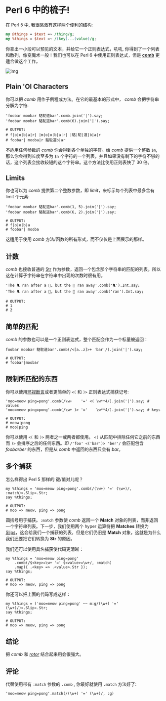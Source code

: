 # Perl  6 中的梳子!

在 Perl 5 中, 我很感激有这样两个便利的结构:

```perl
my @things = $text =~ /thing/g;
my %things = $text =~ /(key)...(value)/g;
```

你拿出一小段可以预见的文本，并给它一个正则表达式，吼吼, 你得到了一个列表和散列，像变魔术一般！我们也可以在 Perl  6 中使用正则表达式，但是 **[comb](http://docs.perl6.org/routine/comb)** 更适合做这个工作。

![img](http://upload-images.jianshu.io/upload_images/326727-29a3966bbb8e437f.jpg?imageMogr2/auto-orient/strip%7CimageView2/2/w/1240)

## Plain 'Ol Characters

你可以把 *comb* 用作子例程或方法。在它的最基本的形式中， *comb* 会把字符串分解为字符:

```Perl6
'foobar moobar 駱駝道bar'.comb.join('|').say;
'foobar moobar 駱駝道bar'.comb(6).join('|').say;

# OUTPUT:
# f|o|o|b|a|r| |m|o|o|b|a|r| |駱|駝|道|b|a|r
# foobar| mooba|r 駱駝道b|ar
```

不适用任何参数的 *comb* 你会得到各个单独的字符。给 *comb* 提供一个整数 `$n`, 那么你会得到长度至多为 `$n` 个字符的一个列表，并且如果没有剩下的字符不够的话，这个列表会接收较短的这个字符串。这个方法比使用正则表快了 30 倍。

## Limits

你也可以为 *comb* 提供第二个整数参数，即 *limit*，来标示每个列表中最多含有 limit 个元素:

```Perl6
'foobar moobar 駱駝道bar'.comb(1, 5).join('|').say;
'foobar moobar 駱駝道bar'.comb(6, 2).join('|').say;

# OUTPUT:
# f|o|o|b|a
# foobar| mooba
```
这适用于使用 *comb* 方法/函数的所有形式，而不仅仅是上面展示的那样。

## 计数

*comb* 也接收普通的 [Str](http://docs.perl6.org/type/Str) 作为参数，返回一个包含那个字符串的匹配的列表。所以这在计算子字符串在字符串中出现的次数时很有用。

```Perl6
'The 🐈 ran after a 🐁, but the 🐁 ran away'.comb('🐈').Int.say;
'The 🐈 ran after a 🐁, but the 🐁 ran away'.comb('ran').Int.say;

# OUTPUT:
# 1
# 2
```

## 简单的匹配

*comb* 的参数也可以是一个正则表达式，整个匹配会作为一个标量被返回：

```Perl6
foobar moobar 駱駝道bar'.comb(/<[a..z]>+ 'bar'/).join('|').say;

# OUTPUT:
# foobar|moobar
```

## 限制所匹配的东西

你可以使用[环视断言](http://docs.perl6.org/language/regexes#Look-around_assertions)或者更简单的 `<(` 和 `)>` 正则表达式捕获记号:

```perl6
'moo=meow ping=pong'.comb(/\w+    '=' <( \w**4/).join('|').say; # values
'moo=meow ping=pong'.comb(/\w+ )> '='    \w**4/).join('|').say; # keys

# OUTPUT:
# meow|pong
# moo|ping
```

你可以使用  `<(` 和 `)>` 两者之一或两者都使用。 `<(` 从匹配中排除任何它之前的东西而 `)>` 会排序之后的任何东西。即 `/'foo' <('bar')> 'ber'/`  会匹配包含 *foobarber* 的东西，但是从 *comb* 中返回的东西只会有 *bar*。

## 多个捕获

怎么样得出 Perl 5 那样的 键/值对儿呢？

```Perl6
my %things = 'moo=meow ping=pong'.comb(/(\w+) '=' (\w+)/, :match)».Slip».Str;
say %things;

# OUTPUT:
# moo => meow, ping => pong
```

圆括号用于捕获。`:match` 参数使 *comb* 返回一个 **Match** 对象的列表，而非返回一个字符串列表。下一步，我们使用两个 hyper 运算符把 **Matches** 转换为 [Slips](http://docs.perl6.org/type/Slip)，这会给我们一个捕获的列表，但是它们仍旧是 **Match** 对象，这就是为什么我们还要把它们转换为 **Str** 的原因。

我们还可以使用具名捕获使代码更清晰：

```Perl6
my %things = 'moo=meow ping=pong'
    .comb(/$<key>=\w+ '=' $<value>=\w+/, :match)
    .map({ .<key> => .<value>.Str });
say %things;

# OUTPUT:
# moo => meow, ping => pong
```

你还可以把上面的代码写成这样：

```Perl6
my %things = ('moo=meow ping=pong' ~~ m:g/(\w+) '=' (\w+)/)».Slip».Str;
say %things;

# OUTPUT:
# moo => meow, ping => pong
```

## 结论

把 *comb* 和 *[rotor](http://blogs.perl.org/users/zoffix_znet/2016/01/perl-6-rotor-the-king-of-list-manipulation.html)* 结合起来用会很强大。


## 评论

代替使用带有 `:match` 参数的 `.comb` , 你最好就使用 `.match` 方法好了: 

```Perl6
'moo=meow ping=pong'.match(/(\w+) '=' (\w+)/, :g)
```













